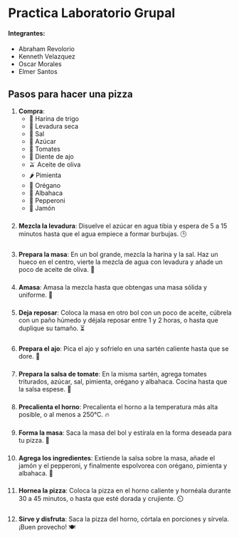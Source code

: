 # Practica Laboratorio Grupal

#### Integrantes:

- Abraham Revolorio
- Kenneth Velazquez
- Oscar Morales
- Elmer Santos

## Pasos para hacer una pizza

1. **Compra**:
   - 🌾 Harina de trigo
   - 🧂 Levadura seca
   - 🧂 Sal
   - 🍬 Azúcar
   - 🍅 Tomates
   - 🧄 Diente de ajo
   - 🫒 Aceite de oliva
   - 🌶️ Pimienta
   - 🌿 Orégano
   - 🌿 Albahaca
   - 🍕 Pepperoni
   - 🥩 Jamón
###
2. **Mezcla la levadura**: Disuelve el azúcar en agua tibia y espera de 5 a 15 minutos hasta que el agua empiece a formar burbujas. 🕒
###
3. **Prepara la masa**: En un bol grande, mezcla la harina y la sal. Haz un hueco en el centro, vierte la mezcla de agua con levadura y añade un poco de aceite de oliva. 🥣
###
4. **Amasa**: Amasa la mezcla hasta que obtengas una masa sólida y uniforme. 💪
###
5. **Deja reposar**: Coloca la masa en otro bol con un poco de aceite, cúbrela con un paño húmedo y déjala reposar entre 1 y 2 horas, o hasta que duplique su tamaño. ⏳
###
6. **Prepara el ajo**: Pica el ajo y sofríelo en una sartén caliente hasta que se dore. 🍳
###
7. **Prepara la salsa de tomate**: En la misma sartén, agrega tomates triturados, azúcar, sal, pimienta, orégano y albahaca. Cocina hasta que la salsa espese. 🍅
###
8. **Precalienta el horno**: Precalienta el horno a la temperatura más alta posible, o al menos a 250°C. 🔥
###
9. **Forma la masa**: Saca la masa del bol y estírala en la forma deseada para tu pizza. 🍕
###
10. **Agrega los ingredientes**: Extiende la salsa sobre la masa, añade el jamón y el pepperoni, y finalmente espolvorea con orégano, pimienta y albahaca. 🧀
###
11. **Hornea la pizza**: Coloca la pizza en el horno caliente y hornéala durante 30 a 45 minutos, o hasta que esté dorada y crujiente. ⏲️
###
12. **Sirve y disfruta**: Saca la pizza del horno, córtala en porciones y sírvela. ¡Buen provecho! 🍽️